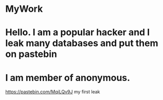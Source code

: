 # MyWork
# Hello. I am a popular hacker and I leak many databases and put them on pastebin
# I am member of anonymous. 
https://pastebin.com/MqiLQv9J my first leak
